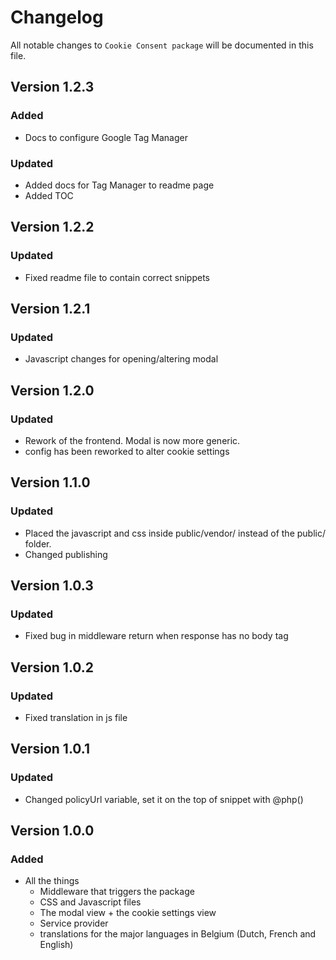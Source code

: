 # Changelog

All notable changes to `Cookie Consent package` will be documented in this file.

## Version 1.2.3
### Added
- Docs to configure Google Tag Manager
### Updated
- Added docs for Tag Manager to readme page
- Added TOC
## Version 1.2.2
### Updated
- Fixed readme file to contain correct snippets
## Version 1.2.1
### Updated
- Javascript changes for opening/altering modal
## Version 1.2.0
### Updated
- Rework of the frontend. Modal is now more generic.
- config has been reworked to alter cookie settings
## Version 1.1.0
### Updated
- Placed the javascript and css inside public/vendor/ instead of the public/ folder. 
- Changed publishing

## Version 1.0.3
### Updated
- Fixed bug in middleware return when response has no body tag
## Version 1.0.2
### Updated
- Fixed translation in js file
## Version 1.0.1
### Updated
- Changed policyUrl variable, set it on the top of snippet with @php()

## Version 1.0.0
### Added
- All the things
    - Middleware that triggers the package
    - CSS and Javascript files
    - The modal view + the cookie settings view
    - Service provider
    - translations for the major languages in Belgium (Dutch, French and English)
